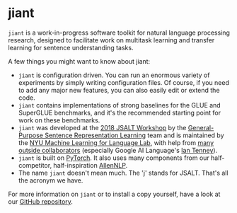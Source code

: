 # jiant

`jiant` is a work-in-progress software toolkit for natural language processing research, designed to facilitate work on multitask learning and transfer learning for sentence understanding tasks.

A few things you might want to know about jiant:

- `jiant` is configuration driven. You can run an enormous variety of experiments by simply writing configuration files. Of course, if you need to add any major new features, you can also easily edit or extend the code.
- `jiant` contains implementations of strong baselines for the GLUE and SuperGLUE benchmarks, and it's the recommended starting point for work on these benchmarks.
- `jiant` was developed at the [2018 JSALT Workshop](https://www.clsp.jhu.edu/workshops/18-workshop/) by the [General-Purpose Sentence Representation Learning](https://jsalt18-sentence-repl.github.io/) team and is maintained by the [NYU Machine Learning for Language Lab](https://wp.nyu.edu/ml2/people/), with help from [many outside collaborators](https://github.com/nyu-mll/jiant/graphs/contributors) (especially Google AI Language's [Ian Tenney](https://ai.google/research/people/IanTenney)).
- `jiant` is built on [PyTorch](https://pytorch.org). It also uses many components from our half-competitor, half-inspiration [AllenNLP](https://github.com/allenai/allennlp).
- The name `jiant` doesn't mean much. The 'j' stands for JSALT. That's all the acronym we have.

For more information on `jiant` or to install a copy yourself, have a look at our [GitHub repository](https://github.com/nyu-mll/jiant).
